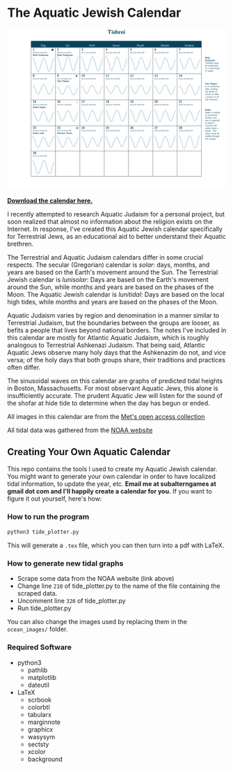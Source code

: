 # The Aquatic Jewish Calendar

![Tishrei](Tishrei.png)

**[Download the calendar here.](https://github.com/subalterngames/AquaticCalendar/releases/tag/v1.0)**

I recently attempted to research Aquatic Judaism for a personal project, but soon realized that almost no information about the religion exists on the Internet. In response, I've created this Aquatic Jewish calendar specifically for Terrestrial Jews, as an educational aid to better understand their Aquatic brethren.

The Terrestrial and Aquatic Judaism calendars differ in some crucial respects. The secular (Gregorian) calendar is _solar_: days, months, and years are based on the Earth's movement around the Sun. The Terrestrial Jewish calendar is _lunisolar_: Days are based on the Earth's movement around the Sun, while months and years are based on the phases of the Moon. The Aquatic Jewish calendar is _lunitidal_: Days are based on the local high tides, while months and years are based on the phases of the Moon.

Aquatic Judaism varies by region and denomination in a manner similar to Terrestrial Judaism, but the boundaries between the groups are looser, as befits a people that lives beyond national borders. The notes I've included in this calendar are mostly for Atlantic Aquatic Judaism, which is roughly analogous to Terrestrial Ashkenazi Judaism. That being said, Atlantic Aquatic Jews observe many holy days that the Ashkenazim do not, and vice versa; of the holy days that both groups share, their traditions and practices often differ.

The sinusoidal waves on this calendar are graphs of predicted tidal heights in Boston, Massachusetts. For most observant Aquatic Jews, this alone is insufficiently accurate. The prudent Aquatic Jew will listen for the sound of the shofar at hide tide to determine when the day has begun or ended.

All images in this calendar are from the [Met's open access collection](https://www.metmuseum.org/art/collection)

All tidal data was gathered from the [NOAA website](https://tidesandcurrents.noaa.gov/waterlevels.html?id=8443970)

## Creating Your Own Aquatic Calendar

This repo contains the tools I used to create my Aquatic Jewish calendar. You might want to generate your own calendar in order to have localized tidal information, to update the year, etc. **Email me at subalterngames at gmail dot com and I'll happily create a calendar for you.** If you want to figure it out yourself, here's how:

### How to run the program

```python
python3 tide_plotter.py
```

This will generate a `.tex` file, which you can then turn into a pdf with LaTeX.

### How to generate new tidal graphs
- Scrape some data from the NOAA website (link above) 
-  Change line `210` of tide_plotter.py to the name of the file containing the scraped data.
-  Uncomment line `320` of tide_plotter.py
-  Run tide_plotter.py

You can also change the images used by replacing them in the `ocean_images/` folder.

### Required Software

- python3
  - pathlib
  - matplotlib
  - dateutil
- LaTeX
  - scrbook
  - colorbtl
  - tabularx
  - marginnote
  - graphicx
  - wasysym
  - sectsty
  - xcolor 
  - background
